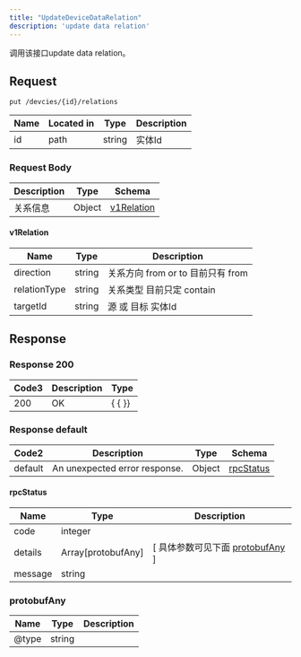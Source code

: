 ```yaml
---
title: "UpdateDeviceDataRelation"
description: 'update data relation'
---
```



调用该接口update data relation。



## Request


```
put /devcies/{id}/relations
```



| Name | Located in | Type | Description | 
| ---- | ---------- | ----------- | ----------- | 
| id | path | string | 实体Id |  





### Request Body


 
| Description | Type | Schema |
| ----------- | ------ | ------ |
| 关系信息 | Object | [v1Relation](#v1Relation) |

#### v1Relation

| Name | Type | Description | 
| ---- | ---- | ----------- |     
| direction | string | 关系方向 from or to   目前只有 from |      
| relationType | string | 关系类型 目前只定 contain |      
| targetId | string | 源 或 目标  实体Id |   


  
     
   
     
   
     
 
 





## Response



### Response  200


| Code3 | Description | Type | 
| ---- | ----------- | ------ | 
| 200 | OK | {   { }} |
 


### Response  default

 
| Code2 | Description | Type | Schema |
| ---- | ----------- | ------ | ------ |
| default | An unexpected error response. | Object | [rpcStatus](#rpcStatus) |

#### rpcStatus

| Name | Type | Description | 
| ---- | ---- | ----------- |     
| code | integer |  |          
| details | Array[protobufAny] |  [ 具体参数可见下面 [protobufAny](#protobufAny) ] |       
| message | string |  |   


  
     
   
       
         
### protobufAny
| Name | Type | Description | 
| ---- | ---- | ----------- |     
| @type | string |  |   


  
     
 
 


          
     
   
     
 
 


 


